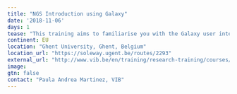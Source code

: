 ```yaml
---
title: "NGS Introduction using Galaxy"
date: '2018-11-06'
days: 1
tease: "This training aims to familiarise you with the Galaxy user interface."
continent: EU
location: "Ghent University, Ghent, Belgium"
location_url: "https://soleway.ugent.be/routes/2293"
external_url: "http://www.vib.be/en/training/research-training/courses/Pages/NGS-Introduction-using-Galaxy.aspx"
image:
gtn: false
contact: "Paula Andrea Martinez, VIB"
---
```


